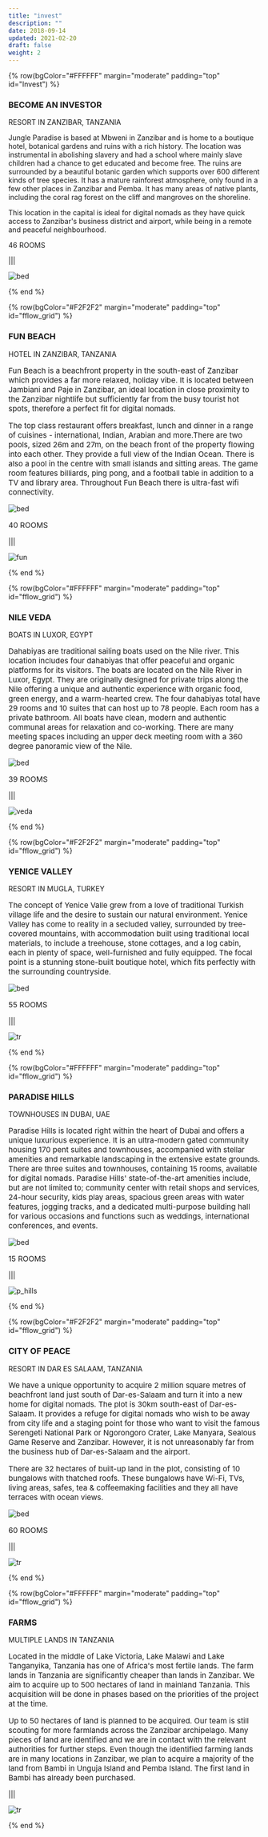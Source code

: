 ```yaml
---
title: "invest"
description: ""
date: 2018-09-14
updated: 2021-02-20
draft: false
weight: 2
---
```


<!-- section 1 (JP) -->

{% row(bgColor="#FFFFFF" margin="moderate" padding="top" id="Invest") %}

### BECOME AN INVESTOR 

RESORT IN ZANZIBAR, TANZANIA

Jungle Paradise is based at Mbweni in Zanzibar and is home to a boutique hotel, botanical gardens and ruins with a rich history. The location was instrumental in abolishing slavery and had a school where mainly slave children had a chance to get educated and become free. The ruins are surrounded by a beautiful botanic garden which supports over 600 different kinds of tree species. It has a mature rainforest atmosphere, only found in a few other places in Zanzibar and Pemba. It has many areas of native plants, including the coral rag forest on the cliff and mangroves on the shoreline.

This location in the capital is ideal for digital nomads as they have quick access to Zanzibar's business district and airport, while being in a remote and peaceful neighbourhood.



46 ROOMS

|||

![bed](img/bed.png#icon)

{% end %}

<!-- section 2 (Fun beach) -->

{% row(bgColor="#F2F2F2" margin="moderate" padding="top" id="fflow_grid") %}

### FUN BEACH
HOTEL IN ZANZIBAR, TANZANIA

<p style='font-size: 15px'>
Fun Beach is a beachfront property in the south-east of Zanzibar which provides a far more relaxed, holiday vibe. It is located between Jambiani and Paje in Zanzibar, an ideal location in close proximity to the Zanzibar nightlife but sufficiently far from the busy tourist hot spots, therefore a perfect fit for digital nomads.
</p>

<p style='font-size: 15px'>
The top class restaurant offers breakfast, lunch and dinner in a range of cuisines - international, Indian, Arabian and more.There are two pools, sized 26m and 27m, on the beach front of the property flowing into each other. They provide a full view of the Indian Ocean. There is also a pool in the centre with small islands and sitting areas. The game room features billiards, ping pong, and a football table in addition to a TV and library area. Throughout Fun Beach there is ultra-fast wifi connectivity.
</p>

![bed](img/bed.png#icon)

<p style='font-size: 15px'>
40 ROOMS
</p>

|||

![fun](img/fun2.png#large)

{% end %}

<!-- section 3 (Veda boats) -->

{% row(bgColor="#FFFFFF" margin="moderate" padding="top" id="fflow_grid") %}

### NILE VEDA
BOATS IN LUXOR, EGYPT

<p style='font-size: 15px'>
Dahabiyas are traditional sailing boats used on the Nile river. This location includes four dahabiyas that offer peaceful and organic platforms for its visitors. The boats are located on the Nile River in Luxor, Egypt. They are originally designed for private trips along the Nile offering a unique and authentic experience with organic food, green energy, and a warm-hearted crew. The four dahabiyas total have 29 rooms and 10 suites that can host up to 78 people. Each room has a private bathroom. All boats have clean, modern and authentic communal areas for relaxation and co-working. There are many meeting spaces including an upper deck meeting room with a 360 degree panoramic view of the Nile. 
<p>

![bed](img/bed.png#icon)

<p style='font-size: 15px'>
39 ROOMS
<p>

|||

![veda](img/nile2.png#large)

{% end %}


<!-- section 4 (Yenice valley) -->

{% row(bgColor="#F2F2F2" margin="moderate" padding="top" id="fflow_grid") %}

### YENICE VALLEY
RESORT IN MUGLA, TURKEY

<p style='font-size: 15px'>
The concept of Yenice Valle grew from a love of traditional Turkish village life and the desire to sustain our natural environment. Yenice Valley has come to reality in a secluded valley, surrounded by tree-covered mountains, with accommodation built using traditional local materials, to include a treehouse, stone cottages, and a log cabin, each in plenty of space, well-furnished and fully equipped. The focal point is a stunning stone-built boutique hotel, which fits perfectly with the surrounding countryside.
<p>

![bed](img/bed.png#icon)

<p style='font-size: 15px'>
55 ROOMS
<p>

|||

![tr](img/turkey2.png#large)

<!-- section 5 (Paradise hills) -->

{% end %}

{% row(bgColor="#FFFFFF" margin="moderate" padding="top" id="fflow_grid") %}

### PARADISE HILLS
TOWNHOUSES IN DUBAI, UAE

<p style='font-size: 15px'>
Paradise Hills is located right within the heart of Dubai and offers a unique luxurious experience. It is an ultra-modern gated community housing 170 pent suites and townhouses, accompanied with stellar amenities and remarkable landscaping in the extensive estate grounds. There are three suites and townhouses, containing 15 rooms, available for digital nomads. Paradise Hills' state-of-the-art amenities include, but are not limited to; community center with retail shops and services, 24-hour security, kids play areas, spacious green areas with water features, jogging tracks, and a dedicated multi-purpose building hall for various occasions and functions such as weddings, international conferences, and events.
<p>

![bed](img/bed.png#icon)

<p style='font-size: 15px'>
15 ROOMS
<p>

|||

![p_hills](img/dubai2.png#large)

{% end %}

<!-- section 5 (Dar) -->

{% row(bgColor="#F2F2F2" margin="moderate" padding="top" id="fflow_grid") %}

### CITY OF PEACE
RESORT IN DAR ES SALAAM, TANZANIA

<p style='font-size: 15px'>
We have a unique opportunity to acquire 2 million square metres of beachfront land just south of Dar-es-Salaam and turn it into a new home for digital nomads. The plot is 30km south-east of Dar-es-Salaam. It provides a refuge for digital nomads who wish to be away from city life and a staging point for those who want to visit the famous Serengeti National Park or Ngorongoro Crater, Lake Manyara, Sealous Game Reserve and Zanzibar. However, it is not unreasonably far from the business hub of Dar-es-Salaam and the airport.
<p>

<p style='font-size: 15px'>
There are 32 hectares of built-up land in the plot, consisting of 10 bungalows with thatched roofs. These bungalows have Wi-Fi, TVs, living areas, safes, tea & coffeemaking facilities and they all have terraces with ocean views.
<p>

![bed](img/bed.png#icon)

<p style='font-size: 15px'>
60 ROOMS
<p>

|||

![tr](img/dar2.png#large)

{% end %}

<!-- section 5 (FARMS) -->

{% row(bgColor="#FFFFFF" margin="moderate" padding="top" id="fflow_grid") %}

### FARMS
MULTIPLE LANDS IN TANZANIA

<p style='font-size: 15px'>
Located in the middle of Lake Victoria, Lake Malawi and Lake Tanganyika, Tanzania has one of Africa's most fertile lands. The farm lands in Tanzania are significantly cheaper than lands in Zanzibar. We aim to acquire up to 500 hectares of land in mainland Tanzania. This acquisition will be done in phases based on the priorities of the project at the time.
<p>

<p style='font-size: 15px'>
Up to 50 hectares of land is planned to be acquired. Our team is still scouting for more farmlands across the Zanzibar archipelago. Many pieces of land are identified and we are in contact with the relevant authorities for further steps. Even though the identified farming lands are in many locations in Zanzibar, we plan to acquire a majority of the land from Bambi in Unguja Island and Pemba Island. The first land in Bambi has already been purchased.
<p>

|||

![tr](img/bambi2.png#large)

{% end %}